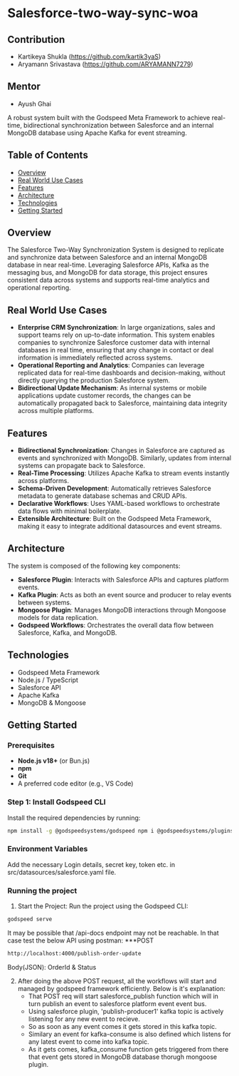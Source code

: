 # **Salesforce-two-way-sync-woa**

## Contribution
- Kartikeya Shukla (https://github.com/kartik3yaS)
- Aryamann Srivastava​ (https://github.com/ARYAMANN7279)

## Mentor
- Ayush Ghai
  
A robust system built with the Godspeed Meta Framework to achieve real-time, bidirectional synchronization between Salesforce and an internal MongoDB database using Apache Kafka for event streaming.

## Table of Contents
- [Overview](#overview)
- [Real World Use Cases](#real-world-use-cases)
- [Features](#features)
- [Architecture](#architecture)
- [Technologies](#technologies)
- [Getting Started](#getting-started)

## Overview
The Salesforce Two-Way Synchronization System is designed to replicate and synchronize data between Salesforce and an internal MongoDB database in near real-time. Leveraging Salesforce APIs, Kafka as the messaging bus, and MongoDB for data storage, this project ensures consistent data across systems and supports real-time analytics and operational reporting.

## Real World Use Cases
- **Enterprise CRM Synchronization**: In large organizations, sales and support teams rely on up-to-date information. This system enables companies to synchronize Salesforce customer data with internal databases in real time, ensuring that any change in contact or deal information is immediately reflected across systems.
- **Operational Reporting and Analytics**: Companies can leverage replicated data for real-time dashboards and decision-making, without directly querying the production Salesforce system.
- **Bidirectional Update Mechanism**: As internal systems or mobile applications update customer records, the changes can be automatically propagated back to Salesforce, maintaining data integrity across multiple platforms.

## Features
- **Bidirectional Synchronization**: Changes in Salesforce are captured as events and synchronized with MongoDB. Similarly, updates from internal systems can propagate back to Salesforce.
- **Real-Time Processing**: Utilizes Apache Kafka to stream events instantly across platforms.
- **Schema-Driven Development**: Automatically retrieves Salesforce metadata to generate database schemas and CRUD APIs.
- **Declarative Workflows**: Uses YAML-based workflows to orchestrate data flows with minimal boilerplate.
- **Extensible Architecture**: Built on the Godspeed Meta Framework, making it easy to integrate additional datasources and event streams.

## Architecture
The system is composed of the following key components:
- **Salesforce Plugin**: Interacts with Salesforce APIs and captures platform events.
- **Kafka Plugin**: Acts as both an event source and producer to relay events between systems.
- **Mongoose Plugin**: Manages MongoDB interactions through Mongoose models for data replication.
- **Godspeed Workflows**: Orchestrates the overall data flow between Salesforce, Kafka, and MongoDB.

## Technologies
- Godspeed Meta Framework
- Node.js / TypeScript
- Salesforce API
- Apache Kafka
- MongoDB & Mongoose

## Getting Started

### Prerequisites
- **Node.js v18+** (or Bun.js)
- **npm**
- **Git**
- A preferred code editor (e.g., VS Code)

### Step 1: Install Godspeed CLI
Install the required dependencies by running:

```bash
npm install -g @godspeedsystems/godspeed npm i @godspeedsystems/plugins-salesforce-as-datasource-as-eventsource npm i @godspeedsystems/plugins-kafka-as-datasource-as-eventsource npm i @godspeedsystems/plugins-mongoose-as-datasource
```

### Environment Variables
Add the necessary Login details, secret key, token etc. in src/datasources/salesforce.yaml file.

### Running the project
1. Start the Project: Run the project using the Godspeed CLI:
   
  ```bash
  godspeed serve
  ```
  It may be possible that /api-docs endpoint may not be reachable. In that case test the below API using postman:
  ***POST
  ```bash
  http://localhost:4000/publish-order-update 
  ```
  Body(JSON): OrderId & Status

2. After doing the above POST request, all the workflows will start and managed by godspeed framework efficiently. Below is it's explanation:
   - That POST req will start salesforce_publish function which will in turn publish an event to salesforce platform event event bus.
   - Using salesforce plugin, 'publish-producer1' kafka topic is actively listening for any new event to recieve.
   - So as soon as any event comes it gets stored in this kafka topic.
   - Similary an event for kafka-consume is also defined which listens for any latest event to come into kafka topic.
   - As it gets comes, kafka_consume function gets triggered from there that event gets stored in MongoDB database thorugh mongoose plugin.
